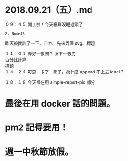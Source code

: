 # 2018.09.21（五）.md

０９：４５ 開工啦！今天總算沒睡過頭了  
```
2. NodeJS 
```
昨天被教訓了一下，ㄇㄉ...
先來弄圖
svg、標題

１１：０１ 弄好一張圖？ 換下一張先  
百分比計算  
標題  
１４：２４ 可惡，卡了一陣子，為什麼 append 不上去 label？  


１８：１８ 今天都在用 simple-report-pic 部分  

# 最後在用 docker 話的問題。
# pm2 記得要用！
# 週一中秋節放假。
